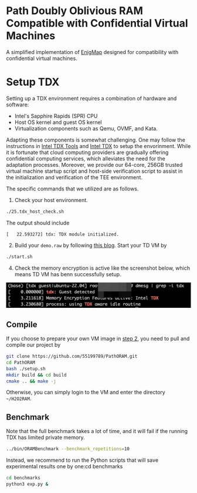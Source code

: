 # Path Doubly Oblivious RAM Compatible with Confidential Virtual Machines

A simplified implementation of [EnigMap](https://github.com/odslib/EnigMap) designed for compatibility with confidential virtual machines.

# Setup TDX

Setting up a TDX environment requires a combination of hardware and software:

- Intel's Sapphire Rapids (SPR) CPU
- Host OS kernel and guest OS kernel
- Virtualization components such as Qemu, OVMF, and Kata.

Adapting these components is somewhat challenging. One may follow the instructions in [Intel TDX Tools](https://github.com/intel/tdx-tools) and [Intel TDX](https://github.com/canonical/tdx) to setup the envorinment. While it is fortunate that cloud computing providers are gradually offering confidential computing services, which alleviates the need for the adaptation processes. Moreover, we provide our 64-core, 256GB trusted virtual machine startup script and host-side verification script to assist in the initialization and verification of the TEE environment.

The specific commands that we utilized are as follows.

1. Check your host environment.

```bash
./25.tdx_host_check.sh
```

The output should include

```
[   22.593272] tdx: TDX module initialized.
```

2. Build your `demo.raw` by following [this blog](https://blog.programster.org/create-ubuntu-20-kvm-guest-from-cloud-image). Start your TD VM by

```bash
./start.sh
```

4. Check the memory encryption is active like the screenshot below, which means TD VM has benn successfully setup.

![the screenshot of successfully setup TDX](./screenshot.jpg)

## Compile

If you choose to prepare your own VM image in [step 2](#prep), you need to pull and compile our project by

```bash
git clone https://github.com/55199789/PathORAM.git
cd PathORAM
bash ./setup.sh
mkdir build && cd build
cmake .. && make -j
```

Otherwise, you can simply login to the VM and enter the directory ``~/H2O2RAM``.

## Benchmark

Note that the full benchmark takes a lot of time, and it will fail if the running TDX has limited private memory.

```bash
../bin/ORAMBenchmark --benchmark_repetitions=10
```

Instead, we recommend to run the Python scripts that will save experimental results one by one:cd benchmarks

```bash
cd benchmarks
python3 exp.py &
```
